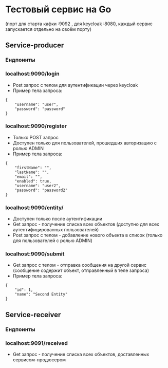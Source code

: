 # Тестовый сервис на Go
(порт для старта кафки :9092 , для keycloak :8080, каждый сервис запускается отдельно на своём порту)

## Service-producer
### Ендпоинты

### localhost:9090/login
- Post запрос с телом для аутентификации через keycloak
- Пример тела запроса: 
```
{
    "username": "user",
    "password": "password"
}

```
### localhost:9090/register
- Только POST запрос
- Доступен только для пользователей, прошедших авторизацию с ролью ADMIN
- Пример тела запроса: 

```
{
    "firstName": "",
    "lastName": "",
    "email": "",
    "enabled": true,
    "username": "user2",
    "password": "password2"
}
```

### localhost:9090/entity/
- Доступен только после аутентификации
- Get запрос - получение списка всех объектов (доступно для всех аутентифицированных пользователей)
- Post запрос с телом - добавление нового объекта в список (только для пользователей с ролью ADMIN)
### localhost:9090/submit
- Get запрос с телом - отправка сообщения на другой сервис (сообщение содержит объект, отправленный в теле запроса)
- Пример тела запроса: 
```
{
    "id": 1,
    "name": "Second Entity"
}

```

## Service-receiver
### Ендпоинты
### localhost:9091/received
- Get запрос - получение списка всех объектов, доставленных сервисом-продюсером
